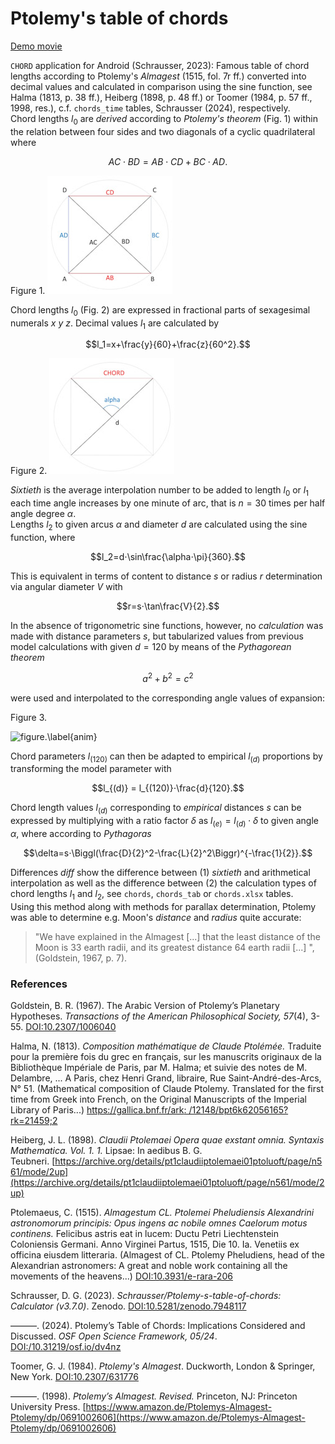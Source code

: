 # Ptolemy's table of chords
[Demo movie](https://m.youtube.com/watch?v=xUpBBr5btvk)

`CHORD` application for Android (Schrausser, 2023): Famous table of chord lengths according to Ptolemy's *Almagest* (1515, fol. 7r ff.) converted into decimal values and calculated in comparison using the sine function, see Halma (1813, p. 38 ff.),  Heiberg (1898, p. 48 ff.) or Toomer (1984, p. 57 ff., 1998, res.), c.f. `chords_time` tables, Schrausser (2024), respectively.  
Chord lengths $l_0$ are *derived* according to *Ptolemy's theorem* (Fig. 1) within the relation between four sides and two diagonals of a cyclic quadrilateral where

$$AC⋅BD = AB⋅CD + BC⋅AD.$$

Figure 1.
![figure.\label{Figure1: Cyclic quadrilateral.}](pic1.jpg)

Chord lengths $l_0$ (Fig. 2) are expressed in fractional parts of sexagesimal numerals $x$ $y$ $z.$ Decimal values $l_1$ are calculated by

$$l_1=x+\frac{y}{60}+\frac{z}{60^2}.$$

Figure 2.
![figure.\label{Figure2: Chord length representation.}](pic2.jpg)

*Sixtieth* is the average interpolation number to be added to length $l_0$ or $l_1$ each time angle increases by one minute of arc, that is $n=30$ times per half angle degree $\alpha$.  
Lengths $l_2$ to given arcus $\alpha$ and diameter $d$ are calculated using the sine function, where

$$l_2=d⋅\sin\frac{\alpha⋅\pi}{360}.$$

This is equivalent in terms of content to distance $s$ or radius $r$ determination via angular diameter $V$ with 

$$r=s⋅\tan\frac{V}{2}.$$

In the absence of trigonometric sine functions, however, no *calculation* was made with distance parameters $s$, but tabularized values from previous model calculations with given $d=120$ by means of the *Pythagorean theorem*

$$a^2+b^2=c^2$$

were used and interpolated to the corresponding angle values of expansion:  

Figure 3.

![figure.\label{anim}](anim01.gif)


Chord parameters $l_{(120)}$ can then be adapted to empirical $l_{(d)}$ proportions by transforming the model parameter with

$$l_{(d)} = l_{(120)}⋅\frac{d}{120}.$$

Chord length values $l_{(d)}$ corresponding to *empirical* distances $s$ can be expressed by multiplying with a ratio factor $\delta$ as $l_{(e)}=l_{(d)}⋅\delta$ to given angle $\alpha$, where according to *Pythagoras* 

$$\delta=s⋅\Biggl(\frac{D}{2}^2-\frac{L}{2}^2\Biggr)^{-\frac{1}{2}}.$$

Differences $diff$ show the difference between (1) *sixtieth* and arithmetical interpolation as well as the difference between (2) the calculation types of chord lengths $l_1$ and $l_2$, see `chords`, `chords_tab` or `chords.xlsx` tables.  
Using this method along with methods for parallax determination, Ptolemy was able to determine e.g. Moon's *distance* and *radius* quite accurate:
>"We have explained in the Almagest [...] that the least distance of the Moon is 33 earth radii, and its greatest distance 64 earth radii [...] ", (Goldstein, 1967, p. 7).

### References
Goldstein, B. R. (1967). The Arabic Version of Ptolemy’s Planetary Hypotheses. *Transactions of the American Philosophical Society, 57*(4), 3-55. [DOI:10.2307/1006040](https://doi.org/10.2307/1006040)

Halma, N. (1813). *Composition mathématique de Claude Ptolémée.* Traduite pour la première fois du grec en français, sur les manuscrits originaux de la Bibliothèque Impériale de Paris, par M. Halma; et suivie des notes de M. Delambre, ... A Paris, chez Henri Grand, libraire, Rue Saint-André-des-Arcs, N° 51. (Mathematical composition of Claude Ptolemy. Translated for the first time from Greek into French, on the Original Manuscripts of the Imperial Library of Paris...)
[https://gallica.bnf.fr/ark: /12148/bpt6k62056165?rk=21459;2](https://ia600202.us.archive.org/12/items/bub_gb_a9nvvbG-OOIC/bub_gb_a9nvvbG-OOIC.pdf)

Heiberg, J. L. (1898). *Claudii Ptolemaei Opera quae exstant omnia. Syntaxis Mathematica. Vol. 1. 1.* Lipsae: In aedibus B. G. Teubneri. [https://archive.org/details/pt1claudiiptolemaei01ptoluoft/page/n561/mode/2up](https://archive.org/details/pt1claudiiptolemaei01ptoluoft/page/n561/mode/2up)

Ptolemaeus, C. (1515). *Almagestum CL. Ptolemei Pheludiensis Alexandrini astronomorum principis: Opus ingens ac nobile omnes Caelorum motus continens.* Felicibus astris eat in lucem: Ductu Petri Liechtenstein Coloniensis Germani. Anno Virginei Partus, 1515, Die 10. Ia. Venetiis ex officina eiusdem litteraria. (Almagest of CL. Ptolemy Pheludiens, head of the Alexandrian astronomers: A great and noble work containing all the movements of the heavens...)
 [DOI:10.3931/e-rara-206](https://doi.org/10.3931/e-rara-206)

Schrausser, D. G. (2023). *Schrausser/Ptolemy-s-table-of-chords: Calculator (v3.7.0)*. Zenodo. [DOI:10.5281/zenodo.7948117](https://doi.org/10.5281/zenodo.7948117)

———. (2024). Ptolemy’s Table of Chords: Implications Considered and Discussed. *OSF Open Science Framework, 05/24*. [DOI:/10.31219/osf.io/dv4nz](https://doi.org/10.31219/osf.io/dv4nz)

Toomer, G. J. (1984). *Ptolemy's Almagest*. Duckworth, London & Springer, New York. [DOI:10.2307/631776](https://doi.org/10.2307/631776)

———. (1998). *Ptolemy’s Almagest. Revised.* Princeton, NJ: Princeton University Press. [https://www.amazon.de/Ptolemys-Almagest-Ptolemy/dp/0691002606](https://www.amazon.de/Ptolemys-Almagest-Ptolemy/dp/0691002606)
